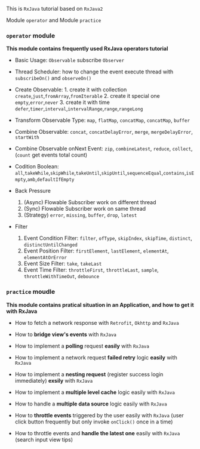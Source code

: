 This is `RxJava` tutorial based on `RxJava2`

Module `operator` and Module `practice`

### `operator` module

**This module contains frequently used RxJava operators tutorial**

* Basic Usage: `Observable` subscribe `Observer`

* Thread Scheduler: how to change the event execute thread with `subscribeOn()` and `observeOn()`

* Create Observable: 
      1. create it with collection `create`,`just`,`fromArray`,`fromIterable`
      2. create it special one `empty`,`error`,`never`
      3. create it with time `defer`,`timer`,`interval`,`intervalRange`,`range`,`rangeLong`

* Transform Observable Type: `map`, `flatMap`, `concatMap`, `concatMap`, `buffer` 

* Combine Observable: `concat`, `concatDelayError`, `merge`, `mergeDelayError`, `startWith`

* Combine Observable onNext Event: `zip`, `combineLatest`, `reduce`, `collect`, (`count` get events total count)  
* Codition Boolean: `all`,`takeWhile`,`skipWhile`,`takeUntil`,`skipUntil`,`sequenceEqual`,`contains`,`isEmpty`,`amb`,`defaultIfEmpty`
* Back Pressure
    1. (Async) Flowable Subscriber work on different thread 
    2. (Sync) Flowable Subscriber work on same thread
    3. (Strategy) `error`, `missing`, `buffer`, `drop`, `latest`
    
* Filter 
    1. Event Condition Filter: `filter`, `ofType`, `skipIndex`, `skipTime`, `distinct`, `distinctUntilChanged`
    2. Event Position Filter: `firstElement`, `lastElement`, `elementAt`, `elementAtOrError`
    3. Event Size Filter: `take`, `takeLast`
    4. Event Time Filter: `throttleFirst`, `throttleLast`, `sample`, `throttleWithTimeOut`, `debounce`   
    
### `practice` moudle

**This module contains pratical situation in an Application, and how to get it with RxJava**

* How to fetch a network response with `Retrofit`, `Okhttp` and `RxJava`

* How to **bridge view's events** with `RxJava` 

* How to implement a **polling** request **easily** with `RxJava`

* How to implement a network request **failed retry** logic **easily** with `RxJava`

* How to implement a **nesting request** (register success login immediately) **exsily** with `RxJava`

* How to implement a **multiple level cache** logic easily with `RxJava`

* How to handle a **multiple data source** logic easily with `RxJava`

* How to **throttle events** triggered by the user easily with `RxJava` (user click button frequently but only invoke `onClick()` once in a time)

* How to throttle events and **handle the latest one** easily with `RxJava` (search input view tips) 





